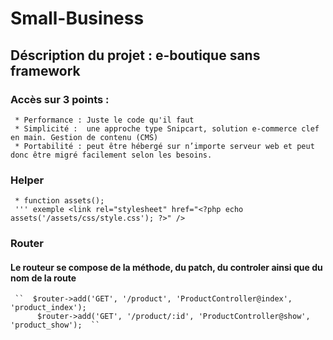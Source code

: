 # Small-Business

## Déscription du projet :  e-boutique sans framework
### Accès sur 3 points :

     * Performance : Juste le code qu'il faut
     * Simplicité :  une approche type Snipcart, solution e-commerce clef en main. Gestion de contenu (CMS)
     * Portabilité : peut être hébergé sur n’importe serveur web et peut donc être migré facilement selon les besoins.

### Helper
     * function assets();
     ''' exemple <link rel="stylesheet" href="<?php echo assets('/assets/css/style.css'); ?>" />

### Router 
####  Le routeur se compose de la méthode, du patch, du controler ainsi que du nom de la route
     ``  $router->add('GET', '/product', 'ProductController@index', 'product_index'); 
          $router->add('GET', '/product/:id', 'ProductController@show', 'product_show');  ``